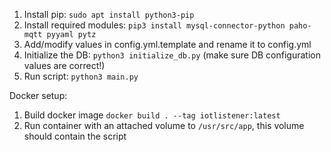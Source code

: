 1. Install pip: `sudo apt install python3-pip`
2. Install required modules: `pip3 install mysql-connector-python paho-mqtt pyyaml pytz`
3. Add/modify values in config.yml.template and rename it to config.yml
4. Initialize the DB: `python3 initialize_db.py` (make sure DB configuration values are correct!)
5. Run script: `python3 main.py`


Docker setup:
1. Build docker image `docker build . --tag iotlistener:latest`
2. Run container with an attached volume to `/usr/src/app`, this volume should contain the script